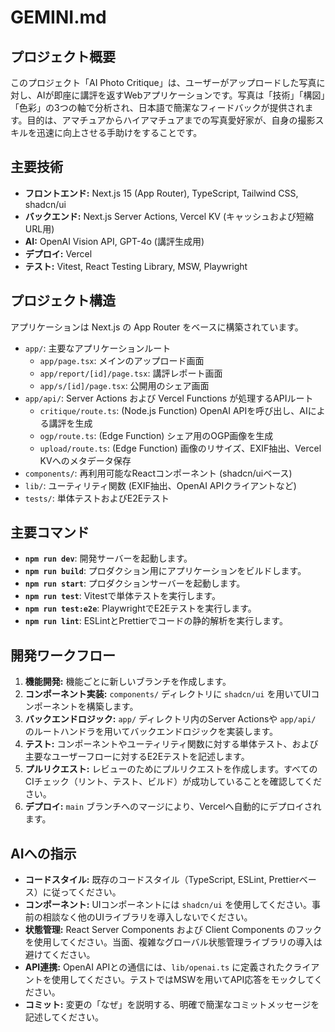 # GEMINI.md

## プロジェクト概要

このプロジェクト「AI Photo Critique」は、ユーザーがアップロードした写真に対し、AIが即座に講評を返すWebアプリケーションです。写真は「技術」「構図」「色彩」の3つの軸で分析され、日本語で簡潔なフィードバックが提供されます。目的は、アマチュアからハイアマチュアまでの写真愛好家が、自身の撮影スキルを迅速に向上させる手助けをすることです。

## 主要技術

- **フロントエンド:** Next.js 15 (App Router), TypeScript, Tailwind CSS, shadcn/ui
- **バックエンド:** Next.js Server Actions, Vercel KV (キャッシュおよび短縮URL用)
- **AI:** OpenAI Vision API, GPT-4o (講評生成用)
- **デプロイ:** Vercel
- **テスト:** Vitest, React Testing Library, MSW, Playwright

## プロジェクト構造

アプリケーションは Next.js の App Router をベースに構築されています。

- `app/`: 主要なアプリケーションルート
  - `app/page.tsx`: メインのアップロード画面
  - `app/report/[id]/page.tsx`: 講評レポート画面
  - `app/s/[id]/page.tsx`: 公開用のシェア画面
- `app/api/`: Server Actions および Vercel Functions が処理するAPIルート
  - `critique/route.ts`: (Node.js Function) OpenAI APIを呼び出し、AIによる講評を生成
  - `ogp/route.ts`: (Edge Function) シェア用のOGP画像を生成
  - `upload/route.ts`: (Edge Function) 画像のリサイズ、EXIF抽出、Vercel KVへのメタデータ保存
- `components/`: 再利用可能なReactコンポーネント (shadcn/uiベース)
- `lib/`: ユーティリティ関数 (EXIF抽出、OpenAI APIクライアントなど)
- `tests/`: 単体テストおよびE2Eテスト

## 主要コマンド

- **`npm run dev`**: 開発サーバーを起動します。
- **`npm run build`**: プロダクション用にアプリケーションをビルドします。
- **`npm run start`**: プロダクションサーバーを起動します。
- **`npm run test`**: Vitestで単体テストを実行します。
- **`npm run test:e2e`**: PlaywrightでE2Eテストを実行します。
- **`npm run lint`**: ESLintとPrettierでコードの静的解析を実行します。

## 開発ワークフロー

1.  **機能開発:** 機能ごとに新しいブランチを作成します。
2.  **コンポーネント実装:** `components/` ディレクトリに `shadcn/ui` を用いてUIコンポーネントを構築します。
3.  **バックエンドロジック:** `app/` ディレクトリ内のServer Actionsや `app/api/` のルートハンドラを用いてバックエンドロジックを実装します。
4.  **テスト:** コンポーネントやユーティリティ関数に対する単体テスト、および主要なユーザーフローに対するE2Eテストを記述します。
5.  **プルリクエスト:** レビューのためにプルリクエストを作成します。すべてのCIチェック（リント、テスト、ビルド）が成功していることを確認してください。
6.  **デプロイ:** `main` ブランチへのマージにより、Vercelへ自動的にデプロイされます。

## AIへの指示

- **コードスタイル:** 既存のコードスタイル（TypeScript, ESLint, Prettierベース）に従ってください。
- **コンポーネント:** UIコンポーネントには `shadcn/ui` を使用してください。事前の相談なく他のUIライブラリを導入しないでください。
- **状態管理:** React Server Components および Client Components のフックを使用してください。当面、複雑なグローバル状態管理ライブラリの導入は避けてください。
- **API連携:** OpenAI APIとの通信には、`lib/openai.ts` に定義されたクライアントを使用してください。テストではMSWを用いてAPI応答をモックしてください。
- **コミット:** 変更の「なぜ」を説明する、明確で簡潔なコミットメッセージを記述してください。
